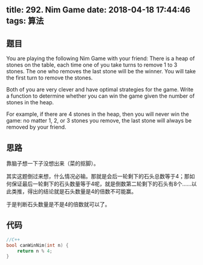 title: 292. Nim Game
date: 2018-04-18 17:44:46
tags: 算法
---


## 题目

You are playing the following Nim Game with your friend: There is a heap of stones on the table, each time one of you take turns to remove 1 to 3 stones. The one who removes the last stone will be the winner. You will take the first turn to remove the stones.

Both of you are very clever and have optimal strategies for the game. Write a function to determine whether you can win the game given the number of stones in the heap.

For example, if there are 4 stones in the heap, then you will never win the game: no matter 1, 2, or 3 stones you remove, the last stone will always be removed by your friend.

<!--more-->

## 思路

靠脑子想一下子没想出来（菜的抠脚）。

其实这题倒过来想，什么情况必输。那就是会后一轮剩下的石头总数等于4；那如何保证最后一轮剩下的石头数量等于4呢，就是倒数第二轮剩下的石头有8个……以此类推，得出的结论就是石头数量是4的倍数不可能赢。

于是判断石头数量是不是4的倍数就可以了。

## 代码

```c++
//C++
bool canWinNim(int n) {
    return n % 4;
}
```